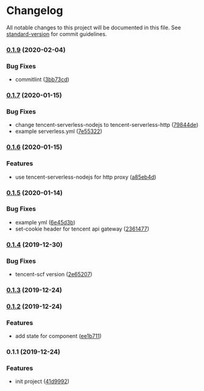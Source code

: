 # Changelog

All notable changes to this project will be documented in this file. See [standard-version](https://github.com/conventional-changelog/standard-version) for commit guidelines.

### [0.1.9](https://github.com/serverless-components/tencent-egg/compare/v0.1.7...v0.1.9) (2020-02-04)


### Bug Fixes

* commitlint ([3bb73cd](https://github.com/serverless-components/tencent-egg/commit/3bb73cd159ed81ae504cafc3b6b159707bb84abb))

### [0.1.7](https://github.com/serverless-components/tencent-egg/compare/v0.1.6...v0.1.7) (2020-01-15)


### Bug Fixes

* change tencent-serverless-nodejs to tencent-serverless-http ([79844de](https://github.com/serverless-components/tencent-egg/commit/79844def51d30ec12f029c914b7997ef7a6921f5))
* example serverless.yml ([7e55322](https://github.com/serverless-components/tencent-egg/commit/7e553229fa7864e91c43a08d594cf939a2219f43))

### [0.1.6](https://github.com/serverless-components/tencent-egg/compare/v0.1.5...v0.1.6) (2020-01-15)


### Features

* use tencent-serverless-nodejs for http proxy ([a85eb4d](https://github.com/serverless-components/tencent-egg/commit/a85eb4d1cdc7794ac2a39a5aab7a17dcd262efbf))

### [0.1.5](https://github.com/serverless-components/tencent-egg/compare/v0.1.4...v0.1.5) (2020-01-14)


### Bug Fixes

* example yml ([6e45d3b](https://github.com/serverless-components/tencent-egg/commit/6e45d3bab43b24b38c178015823c6781c1f72ed3))
* set-cookie header for tencent api gateway ([2361477](https://github.com/serverless-components/tencent-egg/commit/23614771db7ae1e782ffc150a87ee1384874a42f))

### [0.1.4](https://github.com/serverless-components/tencent-egg/compare/v0.1.3...v0.1.4) (2019-12-30)


### Bug Fixes

* tencent-scf version ([2e65207](https://github.com/serverless-components/tencent-egg/commit/2e6520764067add003cf28b5ec02e60bc3273233))

### [0.1.3](https://github.com/serverless-components/tencent-egg/compare/v0.1.2...v0.1.3) (2019-12-24)

### [0.1.2](https://github.com/serverless-components/tencent-egg/compare/v0.1.1...v0.1.2) (2019-12-24)


### Features

* add state for component ([ee1b711](https://github.com/serverless-components/tencent-egg/commit/ee1b7116892ba57044c576b8f6ea9773a872505a))

### 0.1.1 (2019-12-24)


### Features

* init project ([41d9992](https://github.com/serverless-components/tencent-egg/commit/41d99924ae3e01a41c4a159b1864dc0610f66d97))
